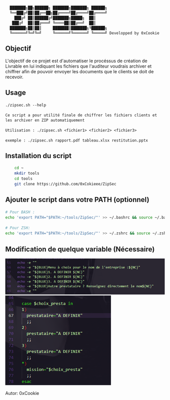 ```
  ███████╗██╗██████╗ ███████╗███████╗ ██████╗
  ╚══███╔╝██║██╔══██╗██╔════╝██╔════╝██╔════╝
    ███╔╝ ██║██████╔╝███████╗█████╗  ██║     
   ███╔╝  ██║██╔═══╝ ╚════██║██╔══╝  ██║     
  ███████╗██║██║     ███████║███████╗╚██████╗
  ╚══════╝╚═╝╚═╝     ╚══════╝╚══════╝ ╚═════╝ Developped by 0xCookie
```
## Objectif

L'objectif de ce projet est d'automatiser le procéssus de création de Livrable en lui indiquant les fichiers que 
l'auditeur voudrais archiver et chiffrer afin de pouvoir envoyer les documents que le clients se doit de recevoir.

## Usage

```
./zipsec.sh --help

Ce script a pour utilité finale de chiffrer les fichiers clients et les archiver en ZIP automatiquement

Utilisation : ./zipsec.sh <fichier1> <fichier2> <fichier3> 

exemple : ./zipsec.sh rapport.pdf tableau.xlsx restitution.pptx
```
## Installation du script

```bash
    cd ~ 
    mkdir tools 
    cd tools 
    git clone https://github.com/0xCokieee/ZipSec
```

## Ajouter le script dans votre PATH (optionnel)

```bash
# Pour BASH :
echo 'export PATH="$PATH:~/tools/ZipSec/"' >> ~/.bashrc && source ~/.bashrc

# Pour ZSH:
echo 'export PATH="$PATH:~/tools/ZipSec/"' >> ~/.zshrc && source ~/.zshrc  
```

## Modification de quelque variable (Nécessaire)

![](./txt_presta.png)
![](./var_presta.png)

Autor: 0xCookie
